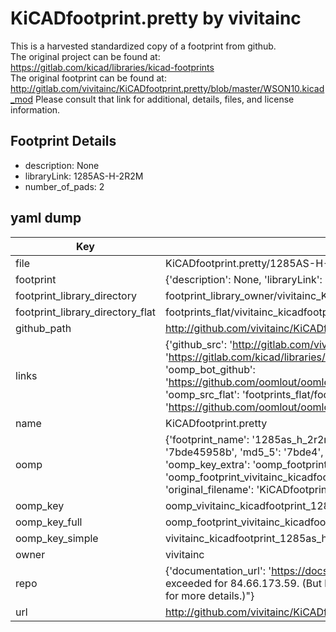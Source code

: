 # KiCADfootprint.pretty by vivitainc  
This is a harvested standardized copy of a footprint from github.  
The original project can be found at:  
https://gitlab.com/kicad/libraries/kicad-footprints  
The original footprint can be found at:
http://gitlab.com/vivitainc/KiCADfootprint.pretty/blob/master/WSON10.kicad_mod
Please consult that link for additional, details, files, and license information.  
## Footprint Details
* description: None  
* libraryLink: 1285AS-H-2R2M  
* number_of_pads: 2  
## yaml dump  
| Key | Value |  
| --- | --- |  
| file | KiCADfootprint.pretty/1285AS-H-2R2M.kicad_mod |  
| footprint | {'description': None, 'libraryLink': '1285AS-H-2R2M', 'number_of_pads': 2} |  
| footprint_library_directory | footprint_library_owner/vivitainc_KiCADfootprint.pretty |  
| footprint_library_directory_flat | footprints_flat/vivitainc_kicadfootprint_1285as_h_2r2m/working |  
| github_path | http://github.com/vivitainc/KiCADfootprint.pretty/blob/master/1285AS-H-2R2M.kicad_mod |  
| links | {'github_src': 'http://gitlab.com/vivitainc/KiCADfootprint.pretty/blob/master/WSON10.kicad_mod', 'github_src_repo': 'https://gitlab.com/kicad/libraries/kicad-footprints', 'oomp_bot': 'footprints/vivitainc_kicadfootprint_1285as_h_2r2m/working', 'oomp_bot_github': 'https://github.com/oomlout/oomlout_oomp_footprint_bot/tree/main/footprints/vivitainc_kicadfootprint_1285as_h_2r2m/working', 'oomp_src_flat': 'footprints_flat/footprints_flat/vivitainc_kicadfootprint_1285as_h_2r2m/working', 'oomp_src_flat_github': 'https://github.com/oomlout/oomlout_oomp_footprint_src/tree/main/footprints_flat/vivitainc_kicadfootprint_1285as_h_2r2m/working'} |  
| name | KiCADfootprint.pretty |  
| oomp | {'footprint_name': '1285as_h_2r2m', 'library_name': 'kicadfootprint', 'md5': '7bde45958b59972557d157aa40633811', 'md5_10': '7bde45958b', 'md5_5': '7bde4', 'md5_6': '7bde45', 'oomp_key': 'oomp_vivitainc_kicadfootprint_1285as_h_2r2m', 'oomp_key_extra': 'oomp_footprint_vivitainc_kicadfootprint_1285as_h_2r2m', 'oomp_key_full': 'oomp_footprint_vivitainc_kicadfootprint_1285as_h_2r2m_7bde45', 'oomp_key_simple': 'vivitainc_kicadfootprint_1285as_h_2r2m', 'original_filename': 'KiCADfootprint.pretty/1285AS-H-2R2M.kicad_mod', 'owner_name': 'vivitainc'} |  
| oomp_key | oomp_vivitainc_kicadfootprint_1285as_h_2r2m |  
| oomp_key_full | oomp_footprint_vivitainc_kicadfootprint_1285as_h_2r2m |  
| oomp_key_simple | vivitainc_kicadfootprint_1285as_h_2r2m |  
| owner | vivitainc |  
| repo | {'documentation_url': 'https://docs.github.com/rest/overview/resources-in-the-rest-api#rate-limiting', 'message': "API rate limit exceeded for 84.66.173.59. (But here's the good news: Authenticated requests get a higher rate limit. Check out the documentation for more details.)"} |  
| url | http://github.com/vivitainc/KiCADfootprint.pretty |  

